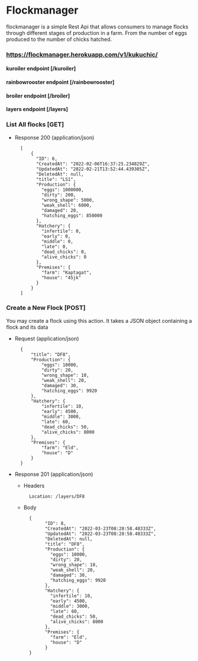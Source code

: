 # Flockmanager

flockmanager is a simple Rest Api that allows consumers to manage
flocks through different stages of production in a farm.
From the number of eggs produced to the number of chicks hatched.

### https://flockmanager.herokuapp.com/v1/kukuchic/

#### kuroiler endpoint [/kuroiler]
#### rainbowrooster endpoint [/rainbowrooster]
#### broiler endpoint [/broiler]
#### layers endpoint [/layers]

### List All flocks [GET]

+ Response 200 (application/json)

        [
            {
              "ID": 6,
              "CreatedAt": "2022-02-06T16:37:25.234829Z",
              "UpdatedAt": "2022-02-21T13:52:44.439305Z",
              "DeletedAt": null,
              "title": "LS1",
              "Production": {
                "eggs": 1000000,
                "dirty": 200,
                "wrong_shape": 5000,
                "weak_shell": 6000,
                "damaged": 20,
                "hatching_eggs": 850000
              },
              "Hatchery": {
                "infertile": 0,
                "early": 0,
                "middle": 0,
                "late": 0,
                "dead_chicks": 0,
                "alive_chicks": 0
              },
              "Premises": {
                "farm": "Kaptagat",
                "house": "45jk"
              }
            }
        ]

### Create a New Flock [POST]

You may create a flock using this action. It takes a JSON
object containing a flock and its data

+ Request (application/json)

        {
            "title": "DF8",
            "Production": {
                "eggs": 10000,
                "dirty": 20,
                "wrong_shape": 10,
                "weak_shell": 20,
                "damaged": 30,
                "hatching_eggs": 9920
            },
            "Hatchery": {
                "infertile": 10,
                "early": 4500,
                "middle": 3000,
                "late": 60,
                "dead_chicks": 50,
                "alive_chicks": 8000
            },
            "Premises": {
                "farm": "Eld",
                "house": "D"
            }
        }

+ Response 201 (application/json)

    + Headers

            Location: /layers/DF8

    + Body

            {
                  "ID": 8,
                  "CreatedAt": "2022-03-23T08:28:58.48333Z",
                  "UpdatedAt": "2022-03-23T08:28:58.48333Z",
                  "DeletedAt": null,
                  "title": "DF8",
                  "Production": {
                    "eggs": 10000,
                    "dirty": 20,
                    "wrong_shape": 10,
                    "weak_shell": 20,
                    "damaged": 30,
                    "hatching_eggs": 9920
                  },
                  "Hatchery": {
                    "infertile": 10,
                    "early": 4500,
                    "middle": 3000,
                    "late": 60,
                    "dead_chicks": 50,
                    "alive_chicks": 8000
                  },
                  "Premises": {
                    "farm": "Eld",
                    "house": "D"
                  }
            }
